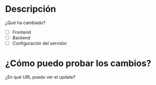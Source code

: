 # Descripción
¿Qué ha cambiado?

- [ ] Frontend
- [ ] Backend
- [ ] Configuración del servidor

# ¿Cómo puedo probar los cambios?
¿En qué URL puedo ver el update?
